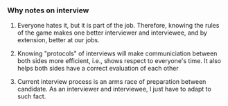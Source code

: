 ### Why notes on interview ###

1. Everyone hates it, but it is part of the job. Therefore, knowing the rules of the game makes one better interviewer and interviewee, and by extension, better at our jobs. 

2. Knowing "protocols" of interviews will make communiciation between both sides more efficient, i.e., shows respect to everyone's time. It also helps both sides have a correct evaluation of each other

3. Current interview process is an arms race of preparation between candidate. As an interviewer and interviewee, I just have to adapt to such fact. 
